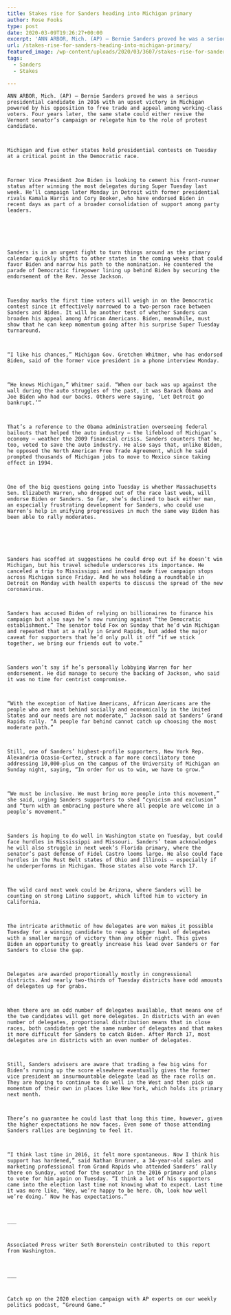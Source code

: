 ```yaml
---
title: Stakes rise for Sanders heading into Michigan primary
author: Rose Fooks
type: post
date: 2020-03-09T19:26:27+00:00
excerpt: 'ANN ARBOR, Mich. (AP) — Bernie Sanders proved he was a serious presidential candidate in 2016 with an upset victory in Michigan powered by his opposition to free trade and appeal among working-class voters. Four years later, the same state could either revive the Vermont senator’s campaign or relegate him to the role of protest&hellip;'
url: /stakes-rise-for-sanders-heading-into-michigan-primary/
featured_image: /wp-content/uploads/2020/03/3607/stakes-rise-for-sanders-heading-into-michigan-primary.jpeg
tags:
  - Sanders
  - Stakes

---
```

  
    ANN ARBOR, Mich. (AP) — Bernie Sanders proved he was a serious presidential candidate in 2016 with an upset victory in Michigan powered by his opposition to free trade and appeal among working-class voters. Four years later, the same state could either revive the Vermont senator’s campaign or relegate him to the role of protest candidate.
  
  
  
    Michigan and five other states hold presidential contests on Tuesday at a critical point in the Democratic race.
  
  
  
    Former Vice President Joe Biden is looking to cement his front-runner status after winning the most delegates during Super Tuesday last week. He’ll campaign later Monday in Detroit with former presidential rivals Kamala Harris and Cory Booker, who have endorsed Biden in recent days as part of a broader consolidation of support among party leaders.
  
  
  
  
  
  
    Sanders is in an urgent fight to turn things around as the primary calendar quickly shifts to other states in the coming weeks that could favor Biden and narrow his path to the nomination. He countered the parade of Democratic firepower lining up behind Biden by securing the endorsement of the Rev. Jesse Jackson.
  
  
  
    Tuesday marks the first time voters will weigh in on the Democratic contest since it effectively narrowed to a two-person race between Sanders and Biden. It will be another test of whether Sanders can broaden his appeal among African Americans. Biden, meanwhile, must show that he can keep momentum going after his surprise Super Tuesday turnaround.
  
  
  
    “I like his chances,” Michigan Gov. Gretchen Whitmer, who has endorsed Biden, said of the former vice president in a phone interview Monday.
  
  
  
    “He knows Michigan,” Whitmer said. “When our back was up against the wall during the auto struggles of the past, it was Barack Obama and Joe Biden who had our backs. Others were saying, ‘Let Detroit go bankrupt.’”
  
  
  
    That’s a reference to the Obama administration overseeing federal bailouts that helped the auto industry — the lifeblood of Michigan’s economy — weather the 2009 financial crisis. Sanders counters that he, too, voted to save the auto industry. He also says that, unlike Biden, he opposed the North American Free Trade Agreement, which he said prompted thousands of Michigan jobs to move to Mexico since taking effect in 1994.
  
  
  
    One of the big questions going into Tuesday is whether Massachusetts Sen. Elizabeth Warren, who dropped out of the race last week, will endorse Biden or Sanders. So far, she’s declined to back either man, an especially frustrating development for Sanders, who could use Warren’s help in unifying progressives in much the same way Biden has been able to rally moderates.
  
  
  
  
  
  
    Sanders has scoffed at suggestions he could drop out if he doesn’t win Michigan, but his travel schedule underscores its importance. He canceled a trip to Mississippi and instead made five campaign stops across Michigan since Friday. And he was holding a roundtable in Detroit on Monday with health experts to discuss the spread of the new coronavirus.
  
  
  
    Sanders has accused Biden of relying on billionaires to finance his campaign but also says he’s now running against “the Democratic establishment.” The senator told Fox on Sunday that he’d win Michigan and repeated that at a rally in Grand Rapids, but added the major caveat for supporters that he’d only pull it off “if we stick together, we bring our friends out to vote.”
  
  
  
    Sanders won’t say if he’s personally lobbying Warren for her endorsement. He did manage to secure the backing of Jackson, who said it was no time for centrist compromise.
  
  
  
    “With the exception of Native Americans, African Americans are the people who are most behind socially and economically in the United States and our needs are not moderate,” Jackson said at Sanders’ Grand Rapids rally. “A people far behind cannot catch up choosing the most moderate path.”
  
  
  
    Still, one of Sanders’ highest-profile supporters, New York Rep. Alexandria Ocasio-Cortez, struck a far more conciliatory tone addressing 10,000-plus on the campus of the University of Michigan on Sunday night, saying, “In order for us to win, we have to grow.”
  
  
  
    “We must be inclusive. We must bring more people into this movement,” she said, urging Sanders supporters to shed “cynicism and exclusion” and “turn with an embracing posture where all people are welcome in a people’s movement.”
  
  
  
    Sanders is hoping to do well in Washington state on Tuesday, but could face hurdles in Mississippi and Missouri. Sanders’ team acknowledges he will also struggle in next week’s Florida primary, where the senator’s past defense of Fidel Castro looms large. He also could face hurdles in the Rust Belt states of Ohio and Illinois — especially if he underperforms in Michigan. Those states also vote March 17.
  
  
  
    The wild card next week could be Arizona, where Sanders will be counting on strong Latino support, which lifted him to victory in California.
  
  
  
    The intricate arithmetic of how delegates are won makes it possible Tuesday for a winning candidate to reap a bigger haul of delegates with a smaller margin of victory than any other night. This gives Biden an opportunity to greatly increase his lead over Sanders or for Sanders to close the gap.
  
  
  
    Delegates are awarded proportionally mostly in congressional districts. And nearly two-thirds of Tuesday districts have odd amounts of delegates up for grabs.
  
  
  
    When there are an odd number of delegates available, that means one of the two candidates will get more delegates. In districts with an even number of delegates, proportional distribution means that in close races, both candidates get the same number of delegates and that makes it more difficult for Sanders to catch Biden. After March 17, most delegates are in districts with an even number of delegates.
  
  
  
    Still, Sanders advisers are aware that trading a few big wins for Biden’s running up the score elsewhere eventually gives the former vice president an insurmountable delegate lead as the race rolls on. They are hoping to continue to do well in the West and then pick up momentum of their own in places like New York, which holds its primary next month.
  
  
  
    There’s no guarantee he could last that long this time, however, given the higher expectations he now faces. Even some of those attending Sanders rallies are beginning to feel it.
  
  
  
    “I think last time in 2016, it felt more spontaneous. Now I think his support has hardened,” said Nathan Brunner, a 34-year-old sales and marketing professional from Grand Rapids who attended Sanders’ rally there on Sunday, voted for the senator in the 2016 primary and plans to vote for him again on Tuesday. “I think a lot of his supporters came into the election last time not knowing what to expect. Last time it was more like, ‘Hey, we’re happy to be here. Oh, look how well we’re doing.’ Now he has expectations.”
  
  
  
    ___
  
  
  
    Associated Press writer Seth Borenstein contributed to this report from Washington.
  
  
  
    ___
  
  
  
    Catch up on the 2020 election campaign with AP experts on our weekly politics podcast, “Ground Game.”
  
